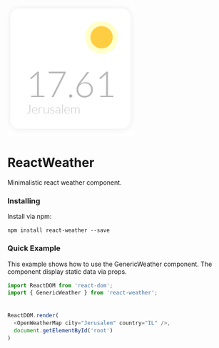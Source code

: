 ![Alt text](./widget.png?raw=true "React Weather")

# ReactWeather
Minimalistic react weather component.


### Installing
Install via npm:
```
npm install react-weather --save
```

### Quick Example
This example shows how to use the GenericWeather component.
The component display static data via props.
``` javascript
import ReactDOM from 'react-dom';
import { GenericWeather } from 'react-weather';


ReactDOM.render(
  <OpenWeatherMap city="Jerusalem" country="IL" />,
  document.getElementById('root')
)
```
